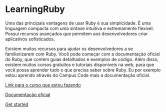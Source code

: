# LearningRuby

Uma das principais vantagens de usar Ruby é sua simplicidade. É uma linguagem compacta com uma sintaxe intuitiva e extremamente flexível. Possui recursos avançados que permitem aos desenvolvedores criar aplicativos sofisticados.

Existem muitos recursos para ajudar os desenvolvedores a se familiarizarem com Ruby. Você pode começar com a documentação oficial do Ruby, que contém guias detalhados e exemplos de código. Além disso, existem muitos cursos gratuitos e tutoriais disponíveis na web, para que você possa aprender tudo o que precisa saber sobre Ruby. Eu por exemplo estou aprendo através do Campus Code mais a documentação oficial.

[Link para o curso que estou fazendo](app.campuscode.com.br "Campus Code")

[Documentação oficial](https://www.ruby-lang.org/en/documentation/ "Ruby Documentation") 

[Get started](https://www.ruby-lang.org/en/documentation/quickstart/ "Campus Code")
